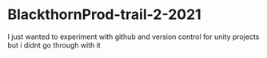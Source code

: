 # BlackthornProd-trail-2-2021
I just wanted to experiment with github and version control for unity projects but i didnt go through with it
